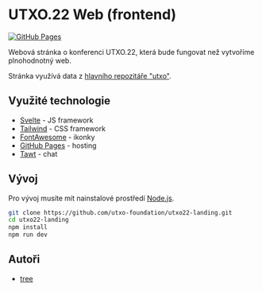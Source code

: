 # UTXO.22 Web (frontend)

[![GitHub Pages](https://github.com/utxo-foundation/utxo22-web/actions/workflows/gh-pages.yml/badge.svg)](https://github.com/utxo-foundation/utxo22-web/actions/workflows/gh-pages.yml)

Webová stránka o konferenci UTXO.22, která bude fungovat než vytvoříme plnohodnotný web.

Stránka využívá data z [hlavního repozitáře "utxo"](https://github.com/utxo-foundation/utxo).

## Využité technologie
- [Svelte](https://svelte.dev/) - JS framework
- [Tailwind](https://tailwindcss.com/) - CSS framework
- [FontAwesome](https://fontawesome.com/) - ikonky
- [GitHub Pages](https://pages.github.com/) - hosting
- [Tawt](https://www.tawk.to/) - chat

## Vývoj

Pro vývoj musíte mít nainstalové prostředí [Node.js](https://nodejs.org/en/).

```bash
git clone https://github.com/utxo-foundation/utxo22-landing.git
cd utxo22-landing
npm install
npm run dev
```

## Autoři

- [tree](https://twitter.com/treecz)
